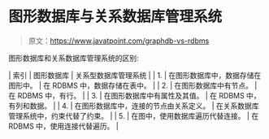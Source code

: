 # 图形数据库与关系数据库管理系统

> 原文：<https://www.javatpoint.com/graphdb-vs-rdbms>

图形数据库和关系数据库管理系统的区别:

| 索引 | 图形数据库 | 关系型数据库管理系统 |
| 1. | 在图形数据库中，数据存储在图形中。 | 在 RDBMS 中，数据存储在表中。 |
| 2. | 在图形数据库中有节点。 | 在 RDBMS 中，有行。 |
| 3. | 在图形数据库中有属性及其值。 | 在 RDBMS 中，有列和数据。 |
| 4. | 在图形数据库中，连接的节点由关系定义。 | 在关系数据库管理系统中，约束代替了约束。 |
| 5. | 在图中，使用数据库遍历代替连接。 | 在 RDBMS 中，使用连接代替遍历。 |